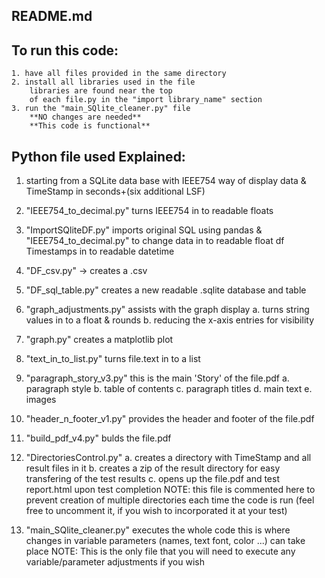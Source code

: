 README.md
----------

To run this code:
------------------
	1. have all files provided in the same directory
	2. install all libraries used in the file
		libraries are found near the top
		of each file.py in the "import library_name" section
	3. run the "main_SQlite_cleaner.py" file
		**NO changes are needed**
		**This code is functional**

Python file used Explained:
--------------------------
1. starting from a SQLite data base with 
	IEEE754 way of display data 
		&
	TimeStamp in seconds+(six additional LSF)
	
2. "IEEE754_to_decimal.py" turns IEEE754 in to readable floats
3. "ImportSQliteDF.py"
	imports original SQL
	using pandas & "IEEE754_to_decimal.py"
	to change data in to readable float df
	          Timestamps in to readable datetime 
4. "DF_csv.py" -> creates a .csv
5. "DF_sql_table.py" creates a new readable .sqlite database and table
6. "graph_adjustments.py" assists with the graph display 
	a. turns string values in to a float & rounds
	b. reducing the x-axis entries for visibility
7. "graph.py" creates a matplotlib plot
7. "text_in_to_list.py" turns file.text in to a list
8. "paragraph_story_v3.py" this is the main 'Story' of the file.pdf
	a. paragraph style
	b. table of contents
        c. paragraph titles
	d. main text
	e. images	
9. "header_n_footer_v1.py" provides the header and footer of the file.pdf
10. "build_pdf_v4.py" bulds the file.pdf
11. "DirectoriesControl.py" 
	a. creates a directory with TimeStamp and all result files in it
	b. creates a zip of the result directory for easy transfering 
		of the test results
	c. opens up the file.pdf and test report.html upon test completion
	NOTE: this file is commented here 
		to prevent creation of multiple directories
		each time the code is run
		(feel free to uncomment it, if you wish to incorporated it 
		at your test)
12. "main_SQlite_cleaner.py" executes the whole code
	this is where changes in variable parameters (names, text font, color ...)
	can take place
	NOTE: This is the only file that you will need to execute 
		any variable/parameter adjustments if you wish

		

	
